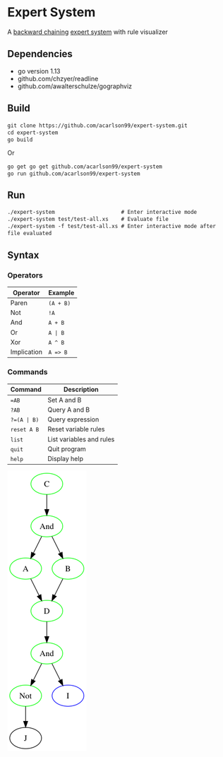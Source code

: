 # Expert System

A [backward chaining](https://en.wikipedia.org/wiki/Backward_chaining) [expert system](https://en.wikipedia.org/wiki/Expert_system) with rule visualizer

## Dependencies

* go version 1.13
* github.com/chzyer/readline
* github.com/awalterschulze/gographviz

## Build

```
git clone https://github.com/acarlson99/expert-system.git
cd expert-system
go build
```

Or

```
go get go get github.com/acarlson99/expert-system
go run github.com/acarlson99/expert-system
```

## Run

```
./expert-system						# Enter interactive mode
./expert-system test/test-all.xs	# Evaluate file
./expert-system -f test/test-all.xs	# Enter interactive mode after file evaluated
```

## Syntax

### Operators

| Operator    | Example                 |
| -           | -                       |
| Paren       | `(A + B)`               |
| Not         | `!A`                    |
| And         | `A + B`                 |
| Or          | <code>A &#124; B</code> |
| Xor         | `A ^ B`                 |
| Implication | `A => B`                |

### Commands

| Command                     | Description              |
| -                           | -                        |
| `=AB`                       | Set A and B              |
| `?AB`                       | Query A and B            |
| <code>?=(A &#124; B)</code> | Query expression         |
| `reset A B`                 | Reset variable rules     |
| `list`                      | List variables and rules |
| `quit`                      | Quit program             |
| `help`                      | Display help             |

![thing](./resources/rules.png)
